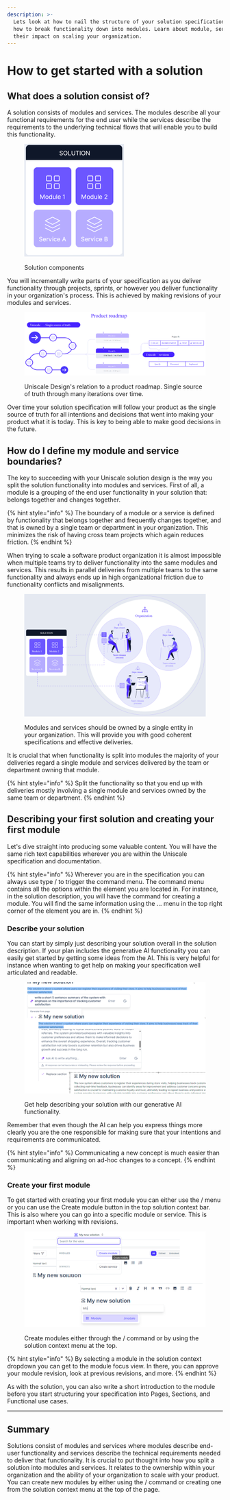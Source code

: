 ```yaml
---
description: >-
  Lets look at how to nail the structure of your solution specification. Learn
  how to break functionality down into modules. Learn about module, services and
  their impact on scaling your organization.
---
```


# How to get started with a solution

## What does a solution consist of?

A solution consists of modules and services. The modules describe all your functional requirements for the end user while the services describe the requirements to the underlying technical flows that will enable you to build this functionality.

<figure><img src=".gitbook/assets/image (5).png" alt="" width="233"><figcaption><p>Solution components</p></figcaption></figure>

You will incrementally write parts of your specification as you deliver functionality through projects, sprints, or however you deliver functionality in your organization's process. This is achieved by making revisions of your modules and services.

<figure><img src=".gitbook/assets/image (10).png" alt=""><figcaption><p>Uniscale Design's relation to a product roadmap. Single source of truth through many iterations over time.</p></figcaption></figure>

Over time your solution specification will follow your product as the single source of truth for all intentions and decisions that went into making your product what it is today. This is key to being able to make good decisions in the future.



## How do I define my module and service boundaries?

The key to succeeding with your Uniscale solution design is the way you split the solution functionality into modules and services. First of all, a module is a grouping of the end user functionality in your solution that: belongs together and changes together.

{% hint style="info" %}
The boundary of a module or a service is defined by functionality that belongs together and frequently changes together, and that is owned by a single team or department in your organization. This minimizes the risk of having cross team projects which again reduces friction.
{% endhint %}

When trying to scale a software product organization it is almost impossible when multiple teams try to deliver functionality into the same modules and services. This results in parallel deliveries from multiple teams to the same functionality and always ends up in high organizational friction due to functionality conflicts and misalignments.

<figure><img src=".gitbook/assets/image (4).png" alt=""><figcaption><p>Modules and services should be owned by a single entity in your organization. This will provide you with good coherent specifications and effective deliveries.</p></figcaption></figure>

It is crucial that when functionality is split into modules the majority of your deliveries regard a single module and services delivered by the team or department owning that module.

{% hint style="info" %}
Split the functionality so that you end up with deliveries mostly involving a single module and services owned by the same team or department.
{% endhint %}



## Describing your first solution and creating your first module

Let's dive straight into producing some valuable content. You will have the same rich text capabilities wherever you are within the Uniscale specification and documentation.

{% hint style="info" %}
Wherever you are in the specification you can always use type / to trigger the command menu. The command menu contains all the options within the element you are located in. For instance, in the solution description, you will have the command for creating a module. You will find the same information using the ... menu in the top right corner of the element you are in.
{% endhint %}



### Describe your solution

You can start by simply just describing your solution overall in the solution description. If your plan includes the generative AI functionality you can easily get started by getting some ideas from the AI. This is very helpful for instance when wanting to get help on making your specification well articulated and readable.&#x20;

<figure><img src=".gitbook/assets/image (2) (1) (1).png" alt=""><figcaption><p>Get help describing your solution with our generative AI functionality.</p></figcaption></figure>

Remember that even though the AI can help you express things more clearly you are the one responsible for making sure that your intentions and requirements are communicated.&#x20;

{% hint style="info" %}
Communicating a new concept is much easier than communicating and aligning on ad-hoc changes to a concept.
{% endhint %}



### Create your first module

To get started with creating your first module you can either use the / menu or you can use the Create module button in the top solution context bar. This is also where you can go into a specific module or service. This is important when working with revisions.

<figure><img src=".gitbook/assets/image (1) (1) (1) (1).png" alt=""><figcaption><p>Create modules either through the / command or by using the solution context menu at the top.</p></figcaption></figure>

{% hint style="info" %}
By selecting a module in the solution context dropdown you can get to the module focus view. In there, you can approve your module revision, look at previous revisions, and more.
{% endhint %}

As with the solution, you can also write a short introduction to the module before you start structuring your specification into Pages, Sections, and Functional use cases.



***

## Summary

Solutions consist of modules and services where modules describe end-user functionality and services describe the technical requirements needed to deliver that functionality. It is crucial to put thought into how you split a solution into modules and services. It relates to the ownership within your organization and the ability of your organization to scale with your product.\
You can create new modules by either using the / command or creating one from the solution context menu at the top of the page.
